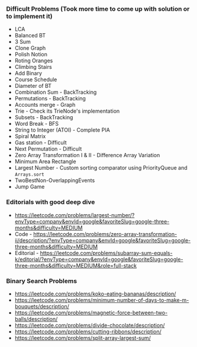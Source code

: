 ### Difficult Problems (Took more time to come up with solution or to implement it)

* LCA
* Balanced BT
* 3 Sum
* Clone Graph
* Polish Notion
* Roting Oranges
* Climbing Stairs
* Add Binary
* Course Schedule
* Diameter of BT
* Combination Sum - BackTracking
* Permutations - BackTracking
* Accounts merge - Graph
* Trie - Check its TrieNode's implementation
* Subsets - BackTracking
* Word Break - BFS
* String to Integer (ATOI) - Complete PIA
* Spiral Matrix
* Gas station - Difficult
* Next Permutation - Difficult
* Zero Array Transformation I & II - Difference Array Variation
* Minimum Area Rectangle
* Largest Number - Custom sorting comparator using PriorityQueue and ```Arrays.sort```
* TwoBestNon-OverlappingEvents
* Jump Game

### Editorials with good deep dive
* https://leetcode.com/problems/largest-number/?envType=company&envId=google&favoriteSlug=google-three-months&difficulty=MEDIUM
* Code - https://leetcode.com/problems/zero-array-transformation-ii/description/?envType=company&envId=google&favoriteSlug=google-three-months&difficulty=MEDIUM
* Editorial - https://leetcode.com/problems/subarray-sum-equals-k/editorial/?envType=company&envId=google&favoriteSlug=google-three-months&difficulty=MEDIUM&role=full-stack

### Binary Search Problems 
* https://leetcode.com/problems/koko-eating-bananas/description/
* https://leetcode.com/problems/minimum-number-of-days-to-make-m-bouquets/description/
* https://leetcode.com/problems/magnetic-force-between-two-balls/description/
* https://leetcode.com/problems/divide-chocolate/description/
* https://leetcode.com/problems/cutting-ribbons/description/
* https://leetcode.com/problems/split-array-largest-sum/
